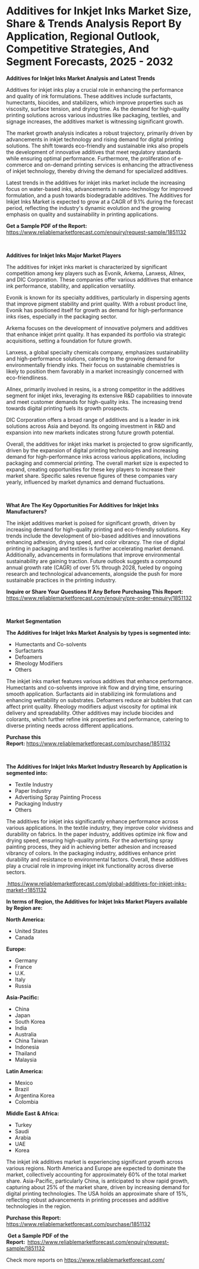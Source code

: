<p><h1>Additives for Inkjet Inks Market Size, Share & Trends Analysis Report By Application, Regional Outlook, Competitive Strategies, And Segment Forecasts, 2025 - 2032</h1></p><p><strong>Additives for Inkjet Inks Market Analysis and Latest Trends</strong></p>
<p><p>Additives for inkjet inks play a crucial role in enhancing the performance and quality of ink formulations. These additives include surfactants, humectants, biocides, and stabilizers, which improve properties such as viscosity, surface tension, and drying time. As the demand for high-quality printing solutions across various industries like packaging, textiles, and signage increases, the additives market is witnessing significant growth.</p><p>The market growth analysis indicates a robust trajectory, primarily driven by advancements in inkjet technology and rising demand for digital printing solutions. The shift towards eco-friendly and sustainable inks also propels the development of innovative additives that meet regulatory standards while ensuring optimal performance. Furthermore, the proliferation of e-commerce and on-demand printing services is enhancing the attractiveness of inkjet technology, thereby driving the demand for specialized additives.</p><p>Latest trends in the additives for inkjet inks market include the increasing focus on water-based inks, advancements in nano-technology for improved formulation, and a push towards biodegradable additives. The Additives for Inkjet Inks Market is expected to grow at a CAGR of 9.1% during the forecast period, reflecting the industry's dynamic evolution and the growing emphasis on quality and sustainability in printing applications.</p></p>
<p><strong>Get a Sample PDF of the Report:&nbsp;</strong> <a href="https://www.reliablemarketforecast.com/enquiry/request-sample/1851132?utm_campaign=2736&utm_medium=2&utm_source=Github&utm_content=ia&utm_term=26032025&utm_id=additives-for-inkjet-inks">https://www.reliablemarketforecast.com/enquiry/request-sample/1851132</a></p>
<p>&nbsp;</p>
<p><strong>Additives for Inkjet Inks Major Market Players</strong></p>
<p><p>The additives for inkjet inks market is characterized by significant competition among key players such as Evonik, Arkema, Lanxess, Allnex, and DIC Corporation. These companies offer various additives that enhance ink performance, stability, and application versatility.</p><p>Evonik is known for its specialty additives, particularly in dispersing agents that improve pigment stability and print quality. With a robust product line, Evonik has positioned itself for growth as demand for high-performance inks rises, especially in the packaging sector.</p><p>Arkema focuses on the development of innovative polymers and additives that enhance inkjet print quality. It has expanded its portfolio via strategic acquisitions, setting a foundation for future growth. </p><p>Lanxess, a global specialty chemicals company, emphasizes sustainability and high-performance solutions, catering to the growing demand for environmentally friendly inks. Their focus on sustainable chemistries is likely to position them favorably in a market increasingly concerned with eco-friendliness.</p><p>Allnex, primarily involved in resins, is a strong competitor in the additives segment for inkjet inks, leveraging its extensive R&D capabilities to innovate and meet customer demands for high-quality inks. The increasing trend towards digital printing fuels its growth prospects.</p><p>DIC Corporation offers a broad range of additives and is a leader in ink solutions across Asia and beyond. Its ongoing investment in R&D and expansion into new markets indicates strong future growth potential.</p><p>Overall, the additives for inkjet inks market is projected to grow significantly, driven by the expansion of digital printing technologies and increasing demand for high-performance inks across various applications, including packaging and commercial printing. The overall market size is expected to expand, creating opportunities for these key players to increase their market share. Specific sales revenue figures of these companies vary yearly, influenced by market dynamics and demand fluctuations.</p></p>
<p>&nbsp;</p>
<p><strong>What Are The Key Opportunities For Additives for Inkjet Inks Manufacturers?</strong></p>
<p><p>The inkjet additives market is poised for significant growth, driven by increasing demand for high-quality printing and eco-friendly solutions. Key trends include the development of bio-based additives and innovations enhancing adhesion, drying speed, and color vibrancy. The rise of digital printing in packaging and textiles is further accelerating market demand. Additionally, advancements in formulations that improve environmental sustainability are gaining traction. Future outlook suggests a compound annual growth rate (CAGR) of over 5% through 2028, fueled by ongoing research and technological advancements, alongside the push for more sustainable practices in the printing industry.</p></p>
<p><strong>Inquire or Share Your Questions If Any Before Purchasing This Report:</strong> <a href="https://www.reliablemarketforecast.com/enquiry/pre-order-enquiry/1851132?utm_campaign=2736&utm_medium=2&utm_source=Github&utm_content=ia&utm_term=26032025&utm_id=additives-for-inkjet-inks">https://www.reliablemarketforecast.com/enquiry/pre-order-enquiry/1851132</a></p>
<p>&nbsp;</p>
<p><strong>Market Segmentation</strong></p>
<p><strong>The Additives for Inkjet Inks Market Analysis by types is segmented into:</strong></p>
<p><ul><li>Humectants and Co-solvents</li><li>Surfactants</li><li>Defoamers</li><li>Rheology Modifiers</li><li>Others</li></ul></p>
<p><p>The inkjet inks market features various additives that enhance performance. Humectants and co-solvents improve ink flow and drying time, ensuring smooth application. Surfactants aid in stabilizing ink formulations and enhancing wettability on substrates. Defoamers reduce air bubbles that can affect print quality. Rheology modifiers adjust viscosity for optimal ink delivery and spreadability. Other additives may include biocides and colorants, which further refine ink properties and performance, catering to diverse printing needs across different applications.</p></p>
<p><strong>Purchase this Report:&nbsp;</strong><a href="https://www.reliablemarketforecast.com/purchase/1851132?utm_campaign=2736&utm_medium=2&utm_source=Github&utm_content=ia&utm_term=26032025&utm_id=additives-for-inkjet-inks">https://www.reliablemarketforecast.com/purchase/1851132</a></p>
<p>&nbsp;</p>
<p><strong>The Additives for Inkjet Inks Market Industry Research by Application is segmented into:</strong></p>
<p><ul><li>Textile Industry</li><li>Paper Industry</li><li>Advertising Spray Painting Process</li><li>Packaging Industry</li><li>Others</li></ul></p>
<p><p>The additives for inkjet inks significantly enhance performance across various applications. In the textile industry, they improve color vividness and durability on fabrics. In the paper industry, additives optimize ink flow and drying speed, ensuring high-quality prints. For the advertising spray painting process, they aid in achieving better adhesion and increased vibrancy of colors. In the packaging industry, additives enhance print durability and resistance to environmental factors. Overall, these additives play a crucial role in improving inkjet ink functionality across diverse sectors.</p></p>
<p><a href="https://www.reliablemarketforecast.com/global-additives-for-inkjet-inks-market-r1851132?utm_campaign=2736&utm_medium=2&utm_source=Github&utm_content=ia&utm_term=26032025&utm_id=additives-for-inkjet-inks">&nbsp;https://www.reliablemarketforecast.com/global-additives-for-inkjet-inks-market-r1851132</a></p>
<p><strong>In terms of Region, the Additives for Inkjet Inks Market Players available by Region are:</strong></p>
<p>
    <p> <strong> North America: </strong>
        <ul>
            <li>United States</li>
            <li>Canada</li>
        </ul>
        </p> 
    <p> <strong> Europe: </strong>
        <ul>
            <li>Germany</li>
            <li>France</li>
            <li>U.K.</li>
            <li>Italy</li>
            <li>Russia</li>
        </ul>
        </p> 
    <p> <strong> Asia-Pacific: </strong>
        <ul>
            <li>China</li>
            <li>Japan</li>
            <li>South Korea</li>
            <li>India</li>
            <li>Australia</li>
            <li>China Taiwan</li>
            <li>Indonesia</li>
            <li>Thailand</li>
            <li>Malaysia</li>
        </ul>
        </p> 
    <p> <strong> Latin America: </strong>
        <ul>
            <li>Mexico</li>
            <li>Brazil</li>
            <li>Argentina Korea</li>
            <li>Colombia</li>
        </ul>
        </p> 
    <p> <strong> Middle East & Africa: </strong>
        <ul>
            <li>Turkey</li>
            <li>Saudi</li>
            <li>Arabia</li>
            <li>UAE</li>
            <li>Korea</li>
        </ul>
    </p>
    </p>
<p><p>The inkjet ink additives market is experiencing significant growth across various regions. North America and Europe are expected to dominate the market, collectively accounting for approximately 60% of the total market share. Asia-Pacific, particularly China, is anticipated to show rapid growth, capturing about 25% of the market share, driven by increasing demand for digital printing technologies. The USA holds an approximate share of 15%, reflecting robust advancements in printing processes and additive technologies in the region.</p></p>
<p><strong>Purchase this Report: </strong><a href="https://www.reliablemarketforecast.com/purchase/1851132?utm_campaign=2736&utm_medium=2&utm_source=Github&utm_content=ia&utm_term=26032025&utm_id=additives-for-inkjet-inks">https://www.reliablemarketforecast.com/purchase/1851132</a></p>
<p>&nbsp;<strong>Get a Sample PDF of the Report:&nbsp;&nbsp;</strong><a href="https://www.reliablemarketforecast.com/enquiry/request-sample/1851132?utm_campaign=2736&utm_medium=2&utm_source=Github&utm_content=ia&utm_term=26032025&utm_id=additives-for-inkjet-inks">https://www.reliablemarketforecast.com/enquiry/request-sample/1851132</a></p>
<p><strong></strong></p>
<p>Check more reports on <a href="https://www.reliablemarketforecast.com/?utm_campaign=2736&utm_medium=2&utm_source=Github&utm_content=ia&utm_term=26032025&utm_id=additives-for-inkjet-inks">https://www.reliablemarketforecast.com/</a></p>
